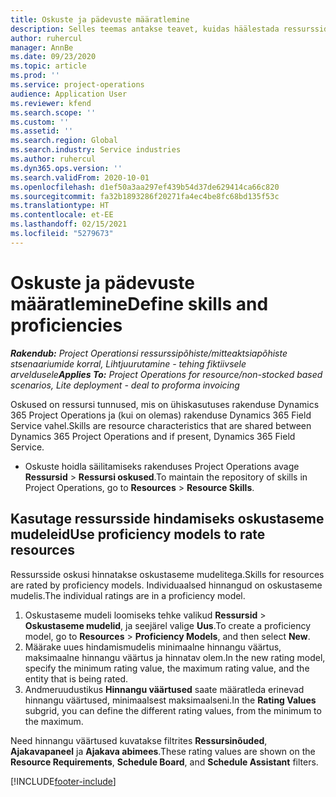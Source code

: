 ```yaml
---
title: Oskuste ja pädevuste määratlemine
description: Selles teemas antakse teavet, kuidas häälestada ressursside hindamiseks oskustaseme mudelid.
author: ruhercul
manager: AnnBe
ms.date: 09/23/2020
ms.topic: article
ms.prod: ''
ms.service: project-operations
audience: Application User
ms.reviewer: kfend
ms.search.scope: ''
ms.custom: ''
ms.assetid: ''
ms.search.region: Global
ms.search.industry: Service industries
ms.author: ruhercul
ms.dyn365.ops.version: ''
ms.search.validFrom: 2020-10-01
ms.openlocfilehash: d1ef50a3aa297ef439b54d37de629414ca66c820
ms.sourcegitcommit: fa32b1893286f20271fa4ec4be8fc68bd135f53c
ms.translationtype: HT
ms.contentlocale: et-EE
ms.lasthandoff: 02/15/2021
ms.locfileid: "5279673"
---
```

# <a name="define-skills-and-proficiencies"></a><span data-ttu-id="f89f8-103">Oskuste ja pädevuste määratlemine</span><span class="sxs-lookup"><span data-stu-id="f89f8-103">Define skills and proficiencies</span></span>

<span data-ttu-id="f89f8-104">_**Rakendub:** Project Operationsi ressurssipõhiste/mitteaktsiapõhiste stsenaariumide korral,  Lihtjuurutamine - tehing fiktiivsele arveldusele_</span><span class="sxs-lookup"><span data-stu-id="f89f8-104">_**Applies To:** Project Operations for resource/non-stocked based scenarios, Lite deployment - deal to proforma invoicing_</span></span>

<span data-ttu-id="f89f8-105">Oskused on ressursi tunnused, mis on ühiskasutuses rakenduse Dynamics 365 Project Operations ja (kui on olemas) rakenduse Dynamics 365 Field Service vahel.</span><span class="sxs-lookup"><span data-stu-id="f89f8-105">Skills are resource characteristics that are shared between Dynamics 365 Project Operations and if present, Dynamics 365 Field Service.</span></span> 

- <span data-ttu-id="f89f8-106">Oskuste hoidla säilitamiseks rakenduses Project Operations avage **Ressursid** \> **Ressursi oskused**.</span><span class="sxs-lookup"><span data-stu-id="f89f8-106">To maintain the repository of skills in Project Operations, go to **Resources** \> **Resource Skills**.</span></span> 

## <a name="use-proficiency-models-to-rate-resources"></a><span data-ttu-id="f89f8-107">Kasutage ressursside hindamiseks oskustaseme mudeleid</span><span class="sxs-lookup"><span data-stu-id="f89f8-107">Use proficiency models to rate resources</span></span>

<span data-ttu-id="f89f8-108">Ressursside oskusi hinnatakse oskustaseme mudelitega.</span><span class="sxs-lookup"><span data-stu-id="f89f8-108">Skills for resources are rated by proficiency models.</span></span> <span data-ttu-id="f89f8-109">Individuaalsed hinnangud on oskustaseme mudelis.</span><span class="sxs-lookup"><span data-stu-id="f89f8-109">The individual ratings are in a proficiency model.</span></span> 

1. <span data-ttu-id="f89f8-110">Oskustaseme mudeli loomiseks tehke valikud **Ressursid** \> **Oskustaseme mudelid**, ja seejärel valige **Uus**.</span><span class="sxs-lookup"><span data-stu-id="f89f8-110">To create a proficiency model, go to **Resources** \> **Proficiency Models**, and then select **New**.</span></span>
2. <span data-ttu-id="f89f8-111">Määrake uues hindamismudelis minimaalne hinnangu väärtus, maksimaalne hinnangu väärtus ja hinnatav olem.</span><span class="sxs-lookup"><span data-stu-id="f89f8-111">In the new rating model, specify the minimum rating value, the maximum rating value, and the entity that is being rated.</span></span>
3. <span data-ttu-id="f89f8-112">Andmeruudustikus **Hinnangu väärtused** saate määratleda erinevad hinnangu väärtused, minimaalsest maksimaalseni.</span><span class="sxs-lookup"><span data-stu-id="f89f8-112">In the **Rating Values** subgrid, you can define the different rating values, from the minimum to the maximum.</span></span>


<span data-ttu-id="f89f8-113">Need hinnangu väärtused kuvatakse filtrites **Ressursinõuded**, **Ajakavapaneel** ja **Ajakava abimees**.</span><span class="sxs-lookup"><span data-stu-id="f89f8-113">These rating values are shown on the **Resource Requirements**, **Schedule Board**, and **Schedule Assistant** filters.</span></span>


[!INCLUDE[footer-include](../includes/footer-banner.md)]